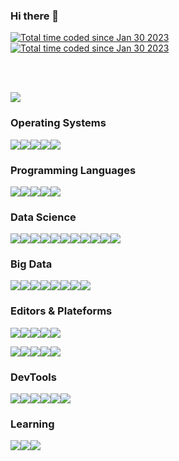 ### Hi there 👋

<div><a href="https://www.linkedin.com/in/xadrien/"><img src="https://img.shields.io/badge/-0A66C2?style=flat&logo=linkedin&logoColor=white" alt="Total time coded since Jan 30 2023" /></a><a href="https://wakatime.com/@54d99f29-75b1-48c3-a9ec-a4132e114e56"><img src="https://wakatime.com/badge/user/54d99f29-75b1-48c3-a9ec-a4132e114e56.svg" alt="Total time coded since Jan 30 2023" /></a></div>

<br/><br/>

<div><a href="https://wakatime.com/@54d99f29-75b1-48c3-a9ec-a4132e114e56"><img src="https://wakatime.com/share/@ADkernx/f07de5dc-110e-463d-895a-6342b09a3273.svg" /></a></div>

### Operating Systems

<img src="https://img.shields.io/badge/Darwin-000000?style=flat&logo=apple&logoColor=white"/><img src="https://img.shields.io/badge/Ubuntu-E95420?style=flat&logo=ubuntu&logoColor=white"/><img src="https://img.shields.io/badge/Red_Hat-EE0000?style=flat&logo=redhat&logoColor=white"/><img src="https://img.shields.io/badge/Alpine_Linux-0D597F?style=flat&logo=alpinelinux&logoColor=white"/><img src="https://img.shields.io/badge/Debian-A81D33?style=flat&logo=debian&logoColor=white"/>

### Programming Languages

<img src="https://img.shields.io/badge/Python3-0277BD?style=flat&logo=python&logoColor=white" /><img src="https://img.shields.io/badge/Bash-424242?style=flat&logo=gnubash&logoColor=white" /><img src="https://img.shields.io/badge/SQL/NoSQL-E91E63?style=flat&logo=amazondynamodb&logoColor=white" /><img src="https://img.shields.io/badge/R-3776AB?style=flat&logo=r&logoColor=white" /><img src="https://img.shields.io/badge/Scala-CB171E?style=flat&logo=scala&logoColor=white" />

### Data Science

<img src="https://img.shields.io/badge/Pandas-150458?style=flat&logo=pandas&logoColor=white"/><img src="https://img.shields.io/badge/NumPy-013243?style=flat&logo=numpy&logoColor=white"/><img src="https://img.shields.io/badge/Polars-CD792C?style=flat&logo=polars&logoColor=white"/><img src="https://img.shields.io/badge/SciPy-8CAAE6?style=flat&logo=scipy&logoColor=white"/><img src="https://img.shields.io/badge/Scikit_Learn-F7931E?style=flat&logo=scikitlearn&logoColor=white"/><img src="https://img.shields.io/badge/Keras-D00000?style=flat&logo=keras&logoColor=white"/><img src="https://img.shields.io/badge/MLFlow-0194E2?style=flat&logo=mlflow&logoColor=white"/><img src="https://img.shields.io/badge/PyTorch-EE4C2C?style=flat&logo=pytorch&logoColor=white"/><img src="https://img.shields.io/badge/pytest-0A9EDC?style=flat&logo=pytest&logoColor=white"/><img src="https://img.shields.io/badge/Folium-77B829?style=flat&logo=folium&logoColor=white"/><img src="https://img.shields.io/badge/Plotly-3F4F75?style=flat&logo=plotly&logoColor=white"/>

### Big Data

<img src="https://img.shields.io/badge/Spark-E25A1C?style=flat&logo=apachespark&logoColor=white"/><img src="https://img.shields.io/badge/Hive-FBC02D?style=flat&logo=apachehive&logoColor=white"/><img src="https://img.shields.io/badge/HDFS-66CCFF?style=flat&logo=apachehadoop&logoColor=white"/><img src="https://img.shields.io/badge/Kafka-231F20?style=flat&logo=apachekafka&logoColor=white"/><img src="https://img.shields.io/badge/Oracle-F80000?style=flat&logo=oracle&logoColor=white"/><img src="https://img.shields.io/badge/Cassandra-1287B1?style=flat&logo=apachecassandra&logoColor=white"/><img src="https://img.shields.io/badge/MongoDB-47A248?style=flat&logo=mongodb&logoColor=white"/><img src="https://img.shields.io/badge/AirFlow-017CEE?style=flat&logo=apacheairflow&logoColor=white"/>

### Editors & Plateforms

<img src="https://img.shields.io/badge/VS_Code-007ACC?style=flat&logo=visualstudiocode&logoColor=white"/><img src="https://img.shields.io/badge/Jupyter-F37626?style=flat&logo=jupyter&logoColor=white"/><img src="https://img.shields.io/badge/Vim-019733?style=flat&logo=vim&logoColor=white"/><img src="https://img.shields.io/badge/Sublime-FF9800?style=flat&logo=sublimetext&logoColor=white"/><img src="https://img.shields.io/badge/iTerm2-000000?style=flat&logo=iterm2&logoColor=white"/>

<img src="https://img.shields.io/badge/DevContainers-333333?style=flat&logo=linuxcontainers&logoColor=white"/><img src="https://img.shields.io/badge/Docker-2496ED?style=flat&logo=docker&logoColor=white"/><img src="https://img.shields.io/badge/AWS_EC2-FF9900?style=flat&logo=amazonec2&logoColor=white"/><img src="https://img.shields.io/badge/Dataiku-2AB1AC?style=flat&logo=dataiku&logoColor=white"/><img src="https://img.shields.io/badge/Google_Colab-F9AB00?style=flat&logo=googlecolab&logoColor=white"/>

### DevTools

<img src="https://img.shields.io/badge/Git-F05032?style=flat&logo=git&logoColor=white"/><img src="https://img.shields.io/badge/DVC-13ADC7?style=flat&logo=dvc&logoColor=white"/><img src="https://img.shields.io/badge/Github-181717?style=flat&logo=github&logoColor=white"/><img src="https://img.shields.io/badge/Bitbucket-0052CC?style=flat&logo=bitbucket&logoColor=white"/><img src="https://img.shields.io/badge/JFrog-41BF47?style=flat&logo=jfrog&logoColor=white"/><img src="https://img.shields.io/badge/Jenkins-D24939?style=flat&logo=jenkins&logoColor=white"/>

### Learning

<img src="https://img.shields.io/badge/Rust-000000?style=flat&logo=rust&logoColor=white"/><img src="https://img.shields.io/badge/AWS-232F3E?style=flat&logo=amazonaws&logoColor=white"/><img src="https://img.shields.io/badge/Ansible-EE0000?style=flat&logo=ansible&logoColor=white"/>
